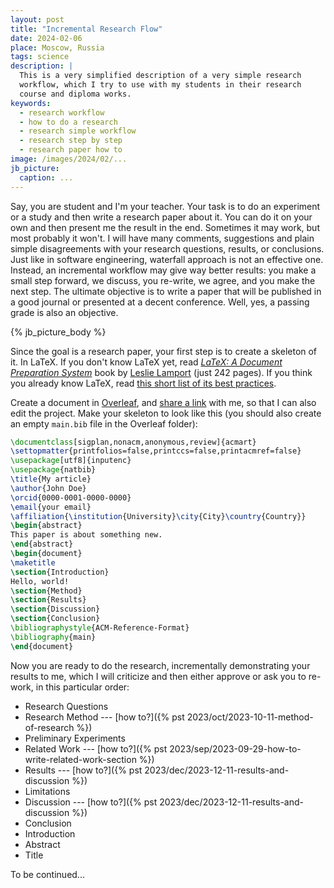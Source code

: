 ```yaml
---
layout: post
title: "Incremental Research Flow"
date: 2024-02-06
place: Moscow, Russia
tags: science
description: |
  This is a very simplified description of a very simple research
  workflow, which I try to use with my students in their research
  course and diploma works.
keywords:
  - research workflow
  - how to do a research
  - research simple workflow
  - research step by step
  - research paper how to
image: /images/2024/02/...
jb_picture:
  caption: ...
---
```


Say, you are student and I'm your teacher. Your task is to do an experiment or a study and 
then write a research paper about it. You can do it on your own and then present
me the result in the end. Sometimes it may work, but most probably it won't.
I will have many comments, suggestions and plain simple disagreements with your
research questions, results, or conclusions. Just like in software engineering,
waterfall approach is not an effective one. Instead, an incremental workflow
may give way better results: you make a small step forward, we discuss, you re-write,
we agree, and you make the next step. The ultimate objective is to write a paper
that will be published in a good journal or presented at a decent conference.
Well, yes, a passing grade is also an objective.

<!--more-->

{% jb_picture_body %}

Since the goal is a research paper, your first step is to create a skeleton of it. 
In LaTeX. If you don't know LaTeX yet, read 
[_LaTeX: A Document Preparation System_](https://www.amazon.com/LaTeX-Document-Preparation-System-2nd/dp/0201529831) book 
by [Leslie Lamport](https://en.wikipedia.org/wiki/Leslie_Lamport) (just 242 pages). 
If you think you already know
LaTeX, read [this short list of its best practices](https://yegor256.github.io/latex-best-practices/main.pdf).

Create a document in [Overleaf](https://overleaf.com), and 
[share a link](https://www.overleaf.com/learn/how-to/Sharing_a_project#Link_sharing) with me, so that
I can also edit the project. Make your skeleton to look like this (you should also create an empty `main.bib` file
in the Overleaf folder):

```tex
\documentclass[sigplan,nonacm,anonymous,review]{acmart}
\settopmatter{printfolios=false,printccs=false,printacmref=false}
\usepackage[utf8]{inputenc}
\usepackage{natbib}
\title{My article}
\author{John Doe}
\orcid{0000-0001-0000-0000}
\email{your email}
\affiliation{\institution{University}\city{City}\country{Country}}
\begin{abstract}
This paper is about something new.
\end{abstract}
\begin{document}
\maketitle
\section{Introduction}
Hello, world!
\section{Method}
\section{Results}
\section{Discussion}
\section{Conclusion}
\bibliographystyle{ACM-Reference-Format}
\bibliography{main}
\end{document}
```

Now you are ready to do the research, incrementally demonstrating your results to me,
which I will criticize and then either approve or ask you to re-work, in this 
particular order:

  * Research Questions
  * Research Method --- [how to?]({% pst 2023/oct/2023-10-11-method-of-research %})
  * Preliminary Experiments
  * Related Work --- [how to?]({% pst 2023/sep/2023-09-29-how-to-write-related-work-section %})
  * Results --- [how to?]({% pst 2023/dec/2023-12-11-results-and-discussion %})
  * Limitations
  * Discussion --- [how to?]({% pst 2023/dec/2023-12-11-results-and-discussion %})
  * Conclusion
  * Introduction
  * Abstract
  * Title

To be continued...